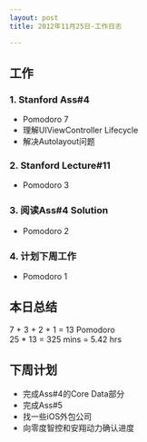 ```yaml
---
layout: post
title: 2012年11月25日-工作日志  

---
```


  
## 工作

### 1. Stanford Ass#4     
-  Pomodoro 7  
-  理解UIViewController Lifecycle
-  解决Autolayout问题  

### 2. Stanford Lecture#11 
-  Pomodoro 3    

### 3. 阅读Ass#4 Solution
-  Pomodoro 2  
  
### 4. 计划下周工作
-  Pomodoro 1     
  
## 本日总结    

7 + 3 + 2 + 1 = 13 Pomodoro    
25 * 13 = 325 mins = 5.42 hrs  
  
## 下周计划    
  
- 完成Ass#4的Core Data部分
- 完成Ass#5  
- 找一些iOS外包公司
- 向零度智控和安翔动力确认进度